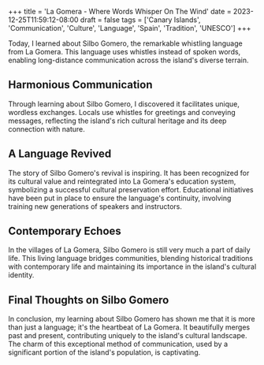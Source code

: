 +++
title = 'La Gomera - Where Words Whisper On The Wind'
date = 2023-12-25T11:59:12-08:00
draft = false
tags = ['Canary Islands', 'Communication', 'Culture', 'Language', 'Spain', 'Tradition', 'UNESCO']
+++

Today, I learned about Silbo Gomero, the remarkable whistling language from La Gomera. This language uses whistles instead of spoken words, enabling long-distance communication across the island's diverse terrain.

## Harmonious Communication

Through learning about Silbo Gomero, I discovered it facilitates unique, wordless exchanges. Locals use whistles for greetings and conveying messages, reflecting the island's rich cultural heritage and its deep connection with nature.

## A Language Revived

The story of Silbo Gomero's revival is inspiring. It has been recognized for its cultural value and reintegrated into La Gomera's education system, symbolizing a successful cultural preservation effort. Educational initiatives have been put in place to ensure the language's continuity, involving training new generations of speakers and instructors.

## Contemporary Echoes

In the villages of La Gomera, Silbo Gomero is still very much a part of daily life. This living language bridges communities, blending historical traditions with contemporary life and maintaining its importance in the island's cultural identity.

## Final Thoughts on Silbo Gomero

In conclusion, my learning about Silbo Gomero has shown me that it is more than just a language; it's the heartbeat of La Gomera. It beautifully merges past and present, contributing uniquely to the island's cultural landscape. The charm of this exceptional method of communication, used by a significant portion of the island's population, is captivating.
